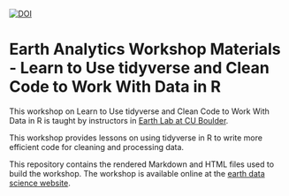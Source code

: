 [![DOI](https://zenodo.org/badge/186890373.svg)](https://zenodo.org/badge/latestdoi/186890373)

# Earth Analytics Workshop Materials - Learn to Use tidyverse and Clean Code to Work With Data in R

This workshop on Learn to Use tidyverse and Clean Code to Work With Data in R is taught by instructors in <a href="https://www.colorado.edu/earthlab/" target="_blank"> Earth Lab at CU Boulder</a>. 

This workshop provides lessons on using tidyverse in R to write more efficient code for cleaning and processing data. 

This repository contains the rendered Markdown and HTML files used to build the workshop. The workshop is available online at the <a href="https://www.earthdatascience.org/workshops/" target="_blank">earth data science website</a>.
